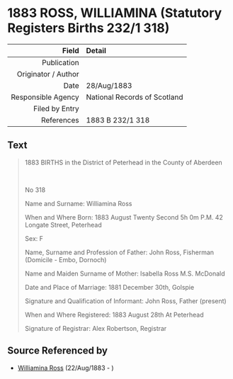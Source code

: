 ﻿---
layout: page
permalink: /sources/s42029146
---

# 1883 ROSS, WILLIAMINA (Statutory Registers Births 232/1 318)

Field | Detail
---:|:---
Publication | 
Originator / Author | 
Date | 28/Aug/1883
Responsible Agency | National Records of Scotland
Filed by Entry | 
References | 1883 B 232/1 318

## Text

> 1883 BIRTHS in the District of Peterhead in the County of Aberdeen
>
> <br/>
>
> No 318
>
> Name and Surname: Williamina Ross
>
> When and Where Born: 1883 August Twenty Second 5h 0m P.M. 42 Longate Street, Peterhead
>
> Sex: F
>
> Name, Surname and Profession of Father: John Ross, Fisherman (Domicile - Embo, Dornoch)
>
> Name and Maiden Surname of Mother: Isabella Ross M.S. McDonald
>
> Date and Place of Marriage: 1881 December 30th, Golspie
>
> Signature and Qualification of Informant: John Ross, Father (present)
>
> When and Where Registered: 1883 August 28th At Peterhead
>
> Signature of Registrar: Alex Robertson, Registrar
>

## Source Referenced by

* [Williamina Ross](../people/@86024374@-williamina-ross-b1883-8-22-d.md) (22/Aug/1883 - )
